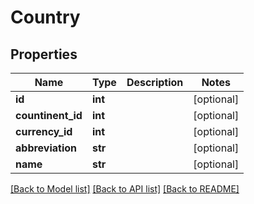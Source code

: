 # Country

## Properties
Name | Type | Description | Notes
------------ | ------------- | ------------- | -------------
**id** | **int** |  | [optional] 
**countinent_id** | **int** |  | [optional] 
**currency_id** | **int** |  | [optional] 
**abbreviation** | **str** |  | [optional] 
**name** | **str** |  | [optional] 

[[Back to Model list]](../README.md#documentation-for-models) [[Back to API list]](../README.md#documentation-for-api-endpoints) [[Back to README]](../README.md)


